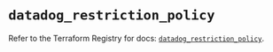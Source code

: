 # `datadog_restriction_policy`

Refer to the Terraform Registry for docs: [`datadog_restriction_policy`](https://registry.terraform.io/providers/datadog/datadog/3.66.0/docs/resources/restriction_policy).
